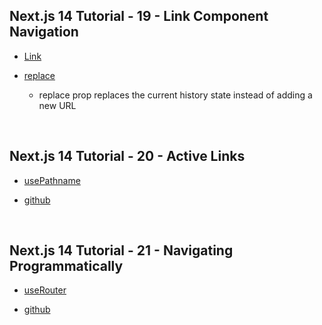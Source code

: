 ## Next.js 14 Tutorial - 19 - Link Component Navigation

- [Link](https://nextjs.org/docs/app/api-reference/components/link)

- [replace](https://nextjs.org/docs/app/api-reference/components/link#replace)

  - replace prop replaces the current history state instead of adding a new URL

<br/>

## Next.js 14 Tutorial - 20 - Active Links

- [usePathname](https://nextjs.org/docs/app/api-reference/functions/use-pathname)

- [github](https://github.com/gopinav/Next.js-14-Tutorials/commit/cd089d0f21f907ef2ad81f5d28aebc5e12014df8)

<br/>

## Next.js 14 Tutorial - 21 - Navigating Programmatically

- [useRouter](https://nextjs.org/docs/app/api-reference/functions/use-router)

- [github](https://github.com/gopinav/Next.js-14-Tutorials/commit/25343c2e68c9136159a8f9f57034432c3ebdb518)
